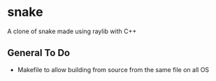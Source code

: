 # snake
A clone of snake made using raylib with C++

## General To Do
- Makefile to allow building from source from the same file on all OS 
